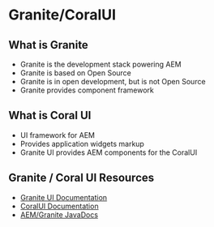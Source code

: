 # Granite/CoralUI

## What is Granite

- Granite is the development stack powering AEM
- Granite is based on Open Source
- Granite is in open development, but is not Open Source
- Granite provides component framework

## What is Coral UI

- UI framework for AEM
- Provides application widgets markup
- Granite UI provides AEM components for the CoralUI

## Granite / Coral UI Resources

- [Granite UI Documentation](https://helpx.adobe.com/experience-manager/6-3/sites/developing/using/reference-materials/granite-ui/api/jcr_root/libs/granite/ui/index.html)
- [CoralUI Documentation](https://helpx.adobe.com/experience-manager/6-2/sites/developing/using/reference-materials/coral-ui/getting-started/)
- [AEM/Granite JavaDocs](https://helpx.adobe.com/experience-manager/6-3/sites/developing/using/reference-materials/javadoc/overview-summary.html)
